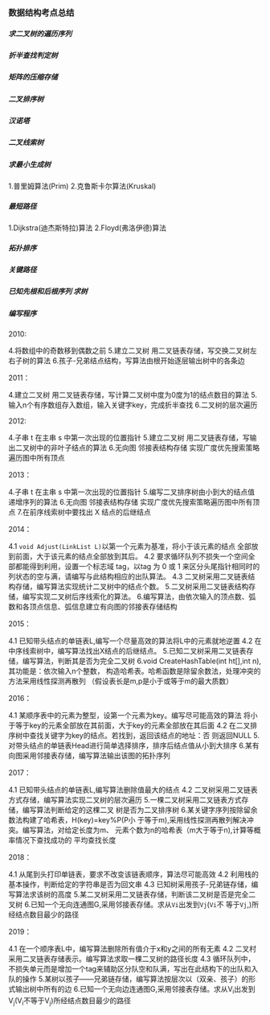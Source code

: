 ### 数据结构考点总结



##### 求二叉树的遍历序列



##### 折半查找判定树



##### 矩阵的压缩存储



##### 二叉排序树



##### 汉诺塔



##### 二叉线索树


##### 求最小生成树

1.普里姆算法(Prim)
2.克鲁斯卡尔算法(Kruskal)


##### 最短路径

1.Dijkstra(迪杰斯特拉)算法
2.Floyd(弗洛伊德)算法

##### 拓扑排序



##### 关键路径




##### 已知先根和后根序列 求树





##### 编写程序

2010:

4.将数组中的奇数移到偶数之前
5.建立二叉树 用二叉链表存储，写交换二叉树左右子树的算法
6.孩子-兄弟结点结构，写算法由根开始逐层输出树中的各条边

2011：

4.建立二叉树 用二叉链表存储，写计算二叉树中度为0度为1的结点数目的算法
5.输入n个有序数组存入数组，输入关键字key，完成折半查找
6.二叉树的层次遍历

2012:

4.子串 t 在主串 s 中第一次出现的位置指针
5.建立二叉树 用二叉链表存储，写输出二叉树中的非叶子结点的算法
6.无向图 邻接表结构存储 实现广度优先搜索策略遍历图中所有顶点

2013：

4.子串 t 在主串 s 中第一次出现的位置指针
5.编写二叉排序树由小到大的结点值递增序列的算法
6.无向图 邻接表结构存储 实现广度优先搜索策略遍历图中所有顶点
7.在前序线索树中要找出 X 结点的后继结点

2014：

4.1 `void Adjust(LinkList L)`以第一个元素为基准，将小于该元素的结点
全部放到前面，大于该元素的结点全部放到其后。
4.2 要求循环队列不损失一个空间全部都能得到利用，设置一个标志域 tag，以tag 
为 0 或 1 来区分头尾指针相同时的列状态的空与满，请编写与此结构相应的出队算法。
4.3 二叉树采用二叉链表结构存储，编写算法实现统计二叉树中的结点个数。
5.二叉树采用二叉链表结构存储，编写实现二叉树后序线索化的算法。
6.编写算法，由依次输入的顶点数、弧数和各顶点信息、弧信息建立有向图的邻接表存储结构

2015：

4.1 已知带头结点的单链表L,编写一个尽量高效的算法将L中的元素就地逆置
4.2 在中序线索树中，编写算法找出X结点的后继结点。
5.已知二叉树采用二叉链表存储，编写算法，判断其是否为完全二叉树
6.void CreateHashTable(int ht[],int n),其功能是：依次输入n个整数，
构造哈希表。哈希函数是除留余数法，处理冲突的方法采用线性探测再散列
（假设表长是m,p是小于或等于m的最大质数）

2016：

4.1 某顺序表中的元素为整型，设第一个元素为key。编写尽可能高效的算法
将小于等于key的元素全部放在其前面，大于key的元素全部放在其后面
4.2 在二叉排序树中查找关键字为key的结点。若找到，返回该结点的地址：否
则返回NULL
5.对带头结点的单链表Head进行简单选择排序，排序后结点值从小到大排序
6.某有向图采用邻接表存储，编写算法输出该图的拓扑序列

2017：

4.1 已知带头结点的单链表L,编写算法删除值最大的结点
4.2 二叉树采用二叉链表方式存储，编写算法实现二叉树的层次遍历
5.一棵二叉树采用二叉链表方式存储，编写算法判断给定的这棵二叉
树是否为二叉排序树
6.某关键字序列按除留余数法构建了哈希表，H(key)=key%P(P小
于等于m),采用线性探测再散列解决冲突。编写算法，对给定长度为m、
元素个数为n的哈希表（m大于等于n),计算等概率情况下查找成功的
平均查找长度

2018：

4.1 从尾到头打印单链表，要求不改变该链表顺序，算法尽可能高效
4.2 利用栈的基本操作，判断给定的字符串是否为回文串
4.3 已知树采用孩子-兄弟链存储，编写算法求该树的高度
5.某二叉树采用二叉链表存储，判断该二叉树是否是完全二叉树
6.已知一个无向连通图G,采用邻接表存储。求从`Vi`出发到`Vj`(`Vi`不
等于`Vj`,)所经结点数目最少的路径

2019：

4.1 在一个顺序表L中，编写算法删除所有值介于x和y之间的所有无素
4.2 二叉村采用二叉链表存储表示。编写算法求取一棵二叉树的路径长度
4.3 循环队列中，不损失单元而是增加一个tag来辅助区分队空和队满，写出在此结构下的出队和入队的操作
5.某树以孩子——兄弟链存储，编写算法按层次以（双亲、孩子）的形式输出树中所有的边
6.已知一个无向边连通图G,采用邻接表存储。求从V<sub>i</sub>出发到V<sub>j</sub>(V<sub>i</sub>不等于V<sub>j</sub>)所经结点数目最少的路径
